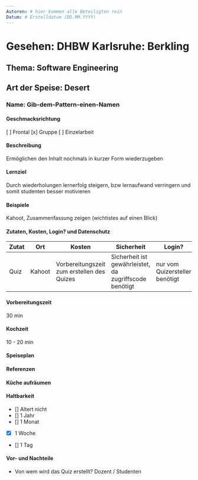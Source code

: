 ```yaml
---
Autoren: # hier kommen alle Beteiligten rein
Datum: # Erstelldatum (DD.MM.YYYY)
---
```


# <!-- Name des Rezepts -->

# Gesehen: DHBW Karlsruhe: Berkling

##  Thema: Software Engineering

##  Art der Speise: Desert

### Name: Gib-dem-Pattern-einen-Namen

####  Geschmacksrichtung
[ ] Frontal
[x] Gruppe
[ ] Einzelarbeit

####  Beschreibung 
Ermöglichen den Inhalt nochmals in kurzer Form wiederzugeben

#### Lernziel
<!-- Hier wird das Rezept (Lernziele) beschrieben. -->
Durch wiederholungen lernerfolg steigern, bzw lernaufwand verringern und somit studenten besser motivieren

#### Beispiele
Kahoot, Zusammenfassung zeigen (wichtistes auf einen Blick)

#### Zutaten, Kosten, Login? und Datenschutz 
<!-- Bei den Zutaten sind die Kosten zu bedenken. Weiterhin kÃ¶nnte man hier eine Anmerkung zum Datenschutz machen. -->

| Zutat | Ort | Kosten | Sicherheit |Login?|
|--|--|--|--|--|
| Quiz | Kahoot | Vorbereitungszeit zum erstellen des Quizes | Sicherheit ist gewährleistet, da zugriffscode benötigt |nur vom Quizersteller benötigt|


#### Vorbereitungszeit 
30 min


#### Kochzeit 
10 - 20 min

####  Speiseplan 


####  Referenzen
<!-- Hier wÃ¤re es sehr schÃ¶n, wenn man ein Beispiel zeigen kÃ¶nnte, das idealerweise offen, zb auf GIT liegt. -->

####  Küche aufräumen 

####  Haltbarkeit
<!--
    Einmal hergestellt, wie Joghurt z.B., kann man die Einheit leicht wieder verwenden, sodass die Vorbereitungszeit amortiziert wird.

    Die entsprechende Box ankreuzen: - [x]
-->

- [] Altert nicht
- [] 1 Jahr
- [] 1 Monat
- [X] 1 Woche
- [] 1 Tag
<!-- - [] eigene Angabe -->

####  Vor- und Nachteile
* Von wem wird das Quiz erstellt? Dozent / Studenten
